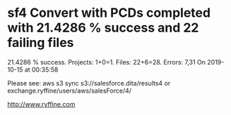 # sf4 Convert with PCDs completed with 21.4286 % success and 22 failing files

21.4286 % success. Projects: 1+0=1.  Files: 22+6=28. Errors: 7,31  On 2019-10-15 at 00:35:58



Please see: aws s3 sync s3://salesforce.dita/results4 or exchange.ryffine/users/aws/salesForce/4/

http://www.ryffine.com
